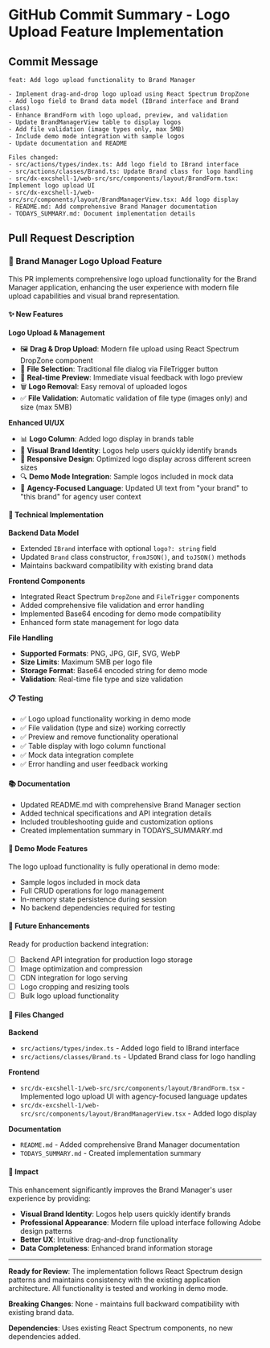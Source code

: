 # GitHub Commit Summary - Logo Upload Feature Implementation

## Commit Message
```
feat: Add logo upload functionality to Brand Manager

- Implement drag-and-drop logo upload using React Spectrum DropZone
- Add logo field to Brand data model (IBrand interface and Brand class)
- Enhance BrandForm with logo upload, preview, and validation
- Update BrandManagerView table to display logos
- Add file validation (image types only, max 5MB)
- Include demo mode integration with sample logos
- Update documentation and README

Files changed:
- src/actions/types/index.ts: Add logo field to IBrand interface
- src/actions/classes/Brand.ts: Update Brand class for logo handling
- src/dx-excshell-1/web-src/src/components/layout/BrandForm.tsx: Implement logo upload UI
- src/dx-excshell-1/web-src/src/components/layout/BrandManagerView.tsx: Add logo display
- README.md: Add comprehensive Brand Manager documentation
- TODAYS_SUMMARY.md: Document implementation details
```

## Pull Request Description

### 🎨 Brand Manager Logo Upload Feature

This PR implements comprehensive logo upload functionality for the Brand Manager application, enhancing the user experience with modern file upload capabilities and visual brand representation.

#### ✨ New Features

**Logo Upload & Management**
- 🖼️ **Drag & Drop Upload**: Modern file upload using React Spectrum DropZone component
- 📁 **File Selection**: Traditional file dialog via FileTrigger button
- 👀 **Real-time Preview**: Immediate visual feedback with logo preview
- 🗑️ **Logo Removal**: Easy removal of uploaded logos
- ✅ **File Validation**: Automatic validation of file type (images only) and size (max 5MB)

**Enhanced UI/UX**
- 📊 **Logo Column**: Added logo display in brands table
- 🎯 **Visual Brand Identity**: Logos help users quickly identify brands
- 📱 **Responsive Design**: Optimized logo display across different screen sizes
- 🔍 **Demo Mode Integration**: Sample logos included in mock data
- 🏢 **Agency-Focused Language**: Updated UI text from "your brand" to "this brand" for agency user context

#### 🔧 Technical Implementation

**Backend Data Model**
- Extended `IBrand` interface with optional `logo?: string` field
- Updated `Brand` class constructor, `fromJSON()`, and `toJSON()` methods
- Maintains backward compatibility with existing brand data

**Frontend Components**
- Integrated React Spectrum `DropZone` and `FileTrigger` components
- Added comprehensive file validation and error handling
- Implemented Base64 encoding for demo mode compatibility
- Enhanced form state management for logo data

**File Handling**
- **Supported Formats**: PNG, JPG, GIF, SVG, WebP
- **Size Limits**: Maximum 5MB per logo file
- **Storage Format**: Base64 encoded string for demo mode
- **Validation**: Real-time file type and size validation

#### 📋 Testing

- ✅ Logo upload functionality working in demo mode
- ✅ File validation (type and size) working correctly
- ✅ Preview and remove functionality operational
- ✅ Table display with logo column functional
- ✅ Mock data integration complete
- ✅ Error handling and user feedback working

#### 📚 Documentation

- Updated README.md with comprehensive Brand Manager section
- Added technical specifications and API integration details
- Included troubleshooting guide and customization options
- Created implementation summary in TODAYS_SUMMARY.md

#### 🚀 Demo Mode Features

The logo upload functionality is fully operational in demo mode:
- Sample logos included in mock data
- Full CRUD operations for logo management
- In-memory state persistence during session
- No backend dependencies required for testing

#### 🔮 Future Enhancements

Ready for production backend integration:
- [ ] Backend API integration for production logo storage
- [ ] Image optimization and compression
- [ ] CDN integration for logo serving
- [ ] Logo cropping and resizing tools
- [ ] Bulk logo upload functionality

#### 📁 Files Changed

**Backend**
- `src/actions/types/index.ts` - Added logo field to IBrand interface
- `src/actions/classes/Brand.ts` - Updated Brand class for logo handling

**Frontend**
- `src/dx-excshell-1/web-src/src/components/layout/BrandForm.tsx` - Implemented logo upload UI with agency-focused language updates
- `src/dx-excshell-1/web-src/src/components/layout/BrandManagerView.tsx` - Added logo display

**Documentation**
- `README.md` - Added comprehensive Brand Manager documentation
- `TODAYS_SUMMARY.md` - Created implementation summary

#### 🎯 Impact

This enhancement significantly improves the Brand Manager's user experience by providing:
- **Visual Brand Identity**: Logos help users quickly identify brands
- **Professional Appearance**: Modern file upload interface following Adobe design patterns
- **Better UX**: Intuitive drag-and-drop functionality
- **Data Completeness**: Enhanced brand information storage

---

**Ready for Review**: The implementation follows React Spectrum design patterns and maintains consistency with the existing application architecture. All functionality is tested and working in demo mode.

**Breaking Changes**: None - maintains full backward compatibility with existing brand data.

**Dependencies**: Uses existing React Spectrum components, no new dependencies added. 